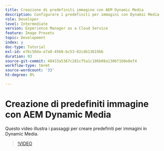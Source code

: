```yaml
---
title: Creazione di predefiniti immagine con AEM Dynamic Media
description: Configurare i predefiniti per immagini con Dynamic Media
role: Developer
level: Intermediate
version: Experience Manager as a Cloud Service
feature: Image Presets
topic: Development
index: y
doc-type: Tutorial
exl-id: e76c50da-e7a8-4560-bc53-02cdb13619bb
duration: 93
source-git-commit: 48433a5367c281cf5a1c106b08a1306f1b0e8ef4
workflow-type: tm+mt
source-wordcount: '33'
ht-degree: 0%

---
```


# Creazione di predefiniti immagine con AEM Dynamic Media

Questo video illustra i passaggi per creare predefiniti per immagini in Dynamic Media.

>[!VIDEO](https://video.tv.adobe.com/v/335459?quality=12&learn=on)
